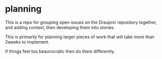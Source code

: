 # planning

This is a repo for grouping open issues on the Draupnir repository together, and adding context, then developing them into stories.

This is primarily for planning larger pieces of work that will take more than 2weeks to implement.

If things feel too beaurocratic then do them differently.
